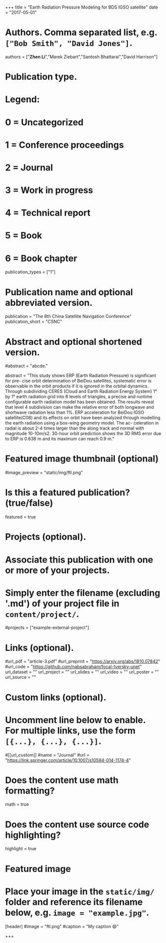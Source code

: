 +++
title = "Earth Radiation Pressure Modeling for BDS IGSO satellite"
date = "2017-05-01"

# Authors. Comma separated list, e.g. `["Bob Smith", "David Jones"]`.

authors = ["**Zhen Li**","Marek Ziebart","Santosh Bhattarai","David Harrison"]

# Publication type.
# Legend:
# 0 = Uncategorized
# 1 = Conference proceedings
# 2 = Journal
# 3 = Work in progress
# 4 = Technical report
# 5 = Book
# 6 = Book chapter
publication_types = ["1"]

# Publication name and optional abbreviated version.
publication = "The 8th China Satellite Navigation Conference"
publication_short = "CSNC"

# Abstract and optional shortened version.

#abstract = "abcde."

abstract = "This study shows ERP (Earth Radiation Pressure) is significant for pre- cise orbit determination of BeiDou satellites, systematic error is observable in the orbit products if it is ignored in the orbital dynamics. Through subdividing CERES (Cloud and Earth Radiation Energy System) 1° by 1° earth radiation grid into 6 levels of triangles, a precise and runtime configurable earth radiation model has been obtained. The results reveal that level 4 subdivision can make the relative error of both longwave and shortwave radiation less than 1%. ERP acceleration for BeiDou IGSO satellite(C08) and its effects on orbit have been analyzed through modelling the earth radiation using a box-wing geometry model. The ac- celeration in radial is about 2-4 times larger than the along track and normal with magnitude 10-10m/s2. 30-hour orbit prediction shows the 3D RMS error due to ERP is 0.638 m and its maximum can reach 0.9 m."

# Featured image thumbnail (optional)
#image_preview = "static/img/ftl.png"

# Is this a featured publication? (true/false)
featured = true

# Projects (optional).
#   Associate this publication with one or more of your projects.
#   Simply enter the filename (excluding '.md') of your project file in `content/project/`.
#projects = ["example-external-project"]

# Links (optional).
#url_pdf = "article-3.pdf"
#url_preprint = "https://arxiv.org/abs/1810.07842"
#url_code = "https://github.com/nabsabraham/focal-tversky-unet"
url_dataset = ""
url_project = ""
url_slides = ""
url_video = ""
url_poster = ""
url_source = ""

# Custom links (optional).
#   Uncomment line below to enable. For multiple links, use the form `[{...}, {...}, {...}]`.
#[[url_custom]]
#name = "Journal"
#url = "https://link.springer.com/article/10.1007/s10584-014-1174-4"

# Does the content use math formatting?
math = true

# Does the content use source code highlighting?
highlight = true
  
# Featured image
# Place your image in the `static/img/` folder and reference its filename below, e.g. `image = "example.jpg"`.
[header]
#image = "ftl.png"
#caption = "My caption :smile:"

+++
